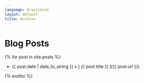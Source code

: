 ```yaml
---
language: brasileiro
layout: default
title: Archive
---
```


# Blog Posts

{% for post in site.posts %}
-   {{ post.date | date_to_string }} &raquo; [ {{ post.title }} ]({{ post.url }})

{% endfor %}
